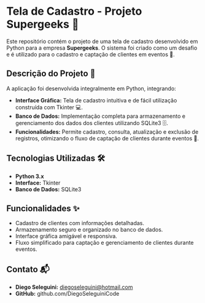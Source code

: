 # Tela de Cadastro - Projeto Supergeeks 🚀

Este repositório contém o projeto de uma tela de cadastro desenvolvido em Python para a empresa **Supergeeks**. O sistema foi criado como um desafio e é utilizado para o cadastro e captação de clientes em eventos 🎉.

## Descrição do Projeto 📝

A aplicação foi desenvolvida integralmente em Python, integrando:
- **Interface Gráfica:** Tela de cadastro intuitiva e de fácil utilização construída com Tkinter 💻.
- **Banco de Dados:** Implementação completa para armazenamento e gerenciamento dos dados dos clientes utilizando SQLite3 🗄️.
- **Funcionalidades:** Permite cadastro, consulta, atualização e exclusão de registros, otimizando o fluxo de captação de clientes durante eventos 🎯.

## Tecnologias Utilizadas 🛠️

- **Python 3.x**
- **Interface:** Tkinter
- **Banco de Dados:** SQLite3

## Funcionalidades ✨

- Cadastro de clientes com informações detalhadas.
- Armazenamento seguro e organizado no banco de dados.
- Interface gráfica amigável e responsiva.
- Fluxo simplificado para captação e gerenciamento de clientes durante eventos.

## Contato 📬

- **Diego Seleguini:** diegoseleguini@hotmail.com
- **GitHub:** github.com/DiegoSeleguiniCode
